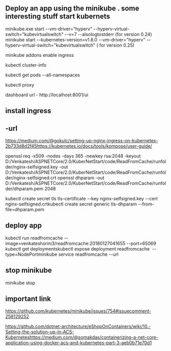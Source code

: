 
Deploy an app using the minikube . some interesting stuff 
start kubernets
-----------------
minikube.exe start --vm-driver="hyperv" --hyperv-virtual-switch="kubevirtualswitch" --v=7 --alsologtostderr (for version 0.24)
minikube start --kubernetes-version=v1.8.0 --vm-driver="hyperv" --hyperv-virtual-switch="kubevirtualswitch" ( for version 0.25)

minikube addons enable ingress

kubectl cluster-info

kubectl get pods --all-namespaces

kubectl proxy

dashboard url - http://localhost:8001/ui

install ingress
------------------

-url
--------------------------
https://medium.com/@gokulc/setting-up-nginx-ingress-on-kubernetes-2b733d8d2f45https://kubernetes.io/docs/tools/kompose/user-guide/

openssl req -x509 -nodes -days 365 -newkey rsa:2048 -keyout D:/Venkatesh/ASPNETCore/2.0/KuberNetStart/code/ReadFromCache/runfolder/nginx-selfsigned.key -out D:/Venkatesh/ASPNETCore/2.0/KuberNetStart/code/ReadFromCache/runfolder/nginx-selfsigned.crt
openssl dhparam -out D:/Venkatesh/ASPNETCore/2.0/KuberNetStart/code/ReadFromCache/runfolder/dhparam.pem 2048

kubectl create secret tls tls-certificate --key nginx-selfsigned.key --cert nginx-selfsigned.crtkubectl create secret generic tls-dhparam --from-file=dhparam.pem

deploy app 
-----------------
kubectl run readfromcache --image=venkateshsrini3/readfromcache:20180127041655 --port=65069
kubectl get deploymentskubectl expose deployment readfromcache  --type=NodePortminikube service readfromcache --url

stop minikube
----------------
minikube stop

important link
-------------------
https://github.com/kubernetes/minikube/issues/754#issuecomment-258129252

https://github.com/dotnet-architecture/eShopOnContainers/wiki/10.-Setting-the-solution-up-in-ACS-Kuberneteshttps://medium.com/@somakdas/containerizing-a-net-core-application-using-docker-acs-and-kubernetes-part-3-aeb0b71e70d1
